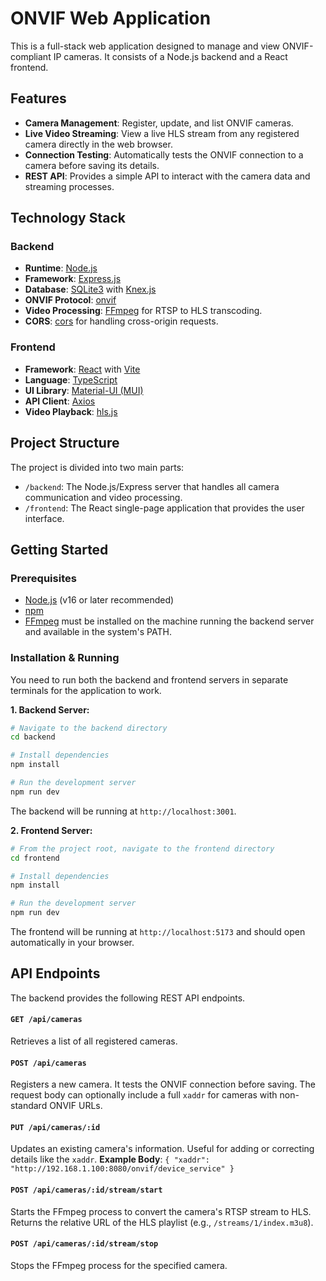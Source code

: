 # ONVIF Web Application

This is a full-stack web application designed to manage and view ONVIF-compliant IP cameras. It consists of a Node.js backend and a React frontend.

## Features

*   **Camera Management**: Register, update, and list ONVIF cameras.
*   **Live Video Streaming**: View a live HLS stream from any registered camera directly in the web browser.
*   **Connection Testing**: Automatically tests the ONVIF connection to a camera before saving its details.
*   **REST API**: Provides a simple API to interact with the camera data and streaming processes.

## Technology Stack

### Backend
*   **Runtime**: [Node.js](https://nodejs.org/)
*   **Framework**: [Express.js](https://expressjs.com/)
*   **Database**: [SQLite3](https://www.sqlite.org/index.html) with [Knex.js](https://knexjs.org/)
*   **ONVIF Protocol**: [onvif](https://www.npmjs.com/package/onvif)
*   **Video Processing**: [FFmpeg](https://ffmpeg.org/) for RTSP to HLS transcoding.
*   **CORS**: [cors](https://www.npmjs.com/package/cors) for handling cross-origin requests.

### Frontend
*   **Framework**: [React](https://reactjs.org/) with [Vite](https://vitejs.dev/)
*   **Language**: [TypeScript](https://www.typescriptlang.org/)
*   **UI Library**: [Material-UI (MUI)](https://mui.com/)
*   **API Client**: [Axios](https://axios-http.com/)
*   **Video Playback**: [hls.js](https://github.com/video-dev/hls.js)

## Project Structure

The project is divided into two main parts:

-   `/backend`: The Node.js/Express server that handles all camera communication and video processing.
-   `/frontend`: The React single-page application that provides the user interface.

## Getting Started

### Prerequisites

*   [Node.js](https://nodejs.org/) (v16 or later recommended)
*   [npm](https://www.npmjs.com/)
*   [FFmpeg](https://ffmpeg.org/download.html) must be installed on the machine running the backend server and available in the system's PATH.

### Installation & Running

You need to run both the backend and frontend servers in separate terminals for the application to work.

**1. Backend Server:**

```sh
# Navigate to the backend directory
cd backend

# Install dependencies
npm install

# Run the development server
npm run dev
```
The backend will be running at `http://localhost:3001`.

**2. Frontend Server:**

```sh
# From the project root, navigate to the frontend directory
cd frontend

# Install dependencies
npm install

# Run the development server
npm run dev
```
The frontend will be running at `http://localhost:5173` and should open automatically in your browser.

## API Endpoints

The backend provides the following REST API endpoints.

#### `GET /api/cameras`
Retrieves a list of all registered cameras.

#### `POST /api/cameras`
Registers a new camera. It tests the ONVIF connection before saving. The request body can optionally include a full `xaddr` for cameras with non-standard ONVIF URLs.

#### `PUT /api/cameras/:id`
Updates an existing camera's information. Useful for adding or correcting details like the `xaddr`.
**Example Body**: `{ "xaddr": "http://192.168.1.100:8080/onvif/device_service" }`

#### `POST /api/cameras/:id/stream/start`
Starts the FFmpeg process to convert the camera's RTSP stream to HLS. Returns the relative URL of the HLS playlist (e.g., `/streams/1/index.m3u8`).

#### `POST /api/cameras/:id/stream/stop`
Stops the FFmpeg process for the specified camera.
